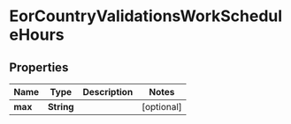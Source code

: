 

# EorCountryValidationsWorkScheduleHours


## Properties

| Name | Type | Description | Notes |
|------------ | ------------- | ------------- | -------------|
|**max** | **String** |  |  [optional] |



